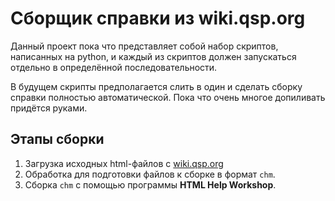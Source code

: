 # Сборщик справки из wiki.qsp.org

Данный проект пока что представляет собой набор скриптов, написанных на python, и каждый из скриптов должен запускаться отдельно в определённой последовательности.

В будущем скрипты предполагается слить в один и сделать сборку справки полностью автоматической. Пока что очень многое допиливать придётся руками.

## Этапы сборки

1. Загрузка исходных html-файлов с [wiki.qsp.org](https://wiki.qsp.org)
2. Обработка для подготовки файлов к сборке в формат `chm`.
3. Сборка `chm` c помощью программы **HTML Help Workshop**.